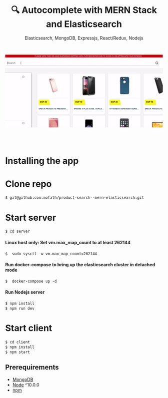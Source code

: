<h1 align="center">
🔍 Autocomplete with MERN Stack and Elasticsearch
</h1>
<p align="center">
Elasticsearch, MongoDB, Expressjs, React/Redux, Nodejs
</p>

<br>

![demo](demo.gif)

<br>
<br>

# Installing the app

# Clone repo

```terminal
$ git@github.com:mofath/product-search--mern-elasticsearch.git
```

# Start server

```terminal
$ cd server
```

#### Linux host only: Set vm.max_map_count to at least 262144

```terminal
$  sudo sysctl -w vm.max_map_count=262144
```

#### Run docker-compose to bring up the elasticsearch cluster in detached mode

```terminal
$  docker-compose up -d
```

#### Run Nodejs server

```terminal
$ npm install
$ npm run dev
```

# Start client

```terminal
$ cd client
$ npm install
$ npm start
```

## Prerequirements

- [MongoDB](https://gist.github.com/nrollr/9f523ae17ecdbb50311980503409aeb3)
- [Node](https://nodejs.org/en/download/) ^10.0.0
- [npm](https://nodejs.org/en/download/package-manager/)
